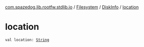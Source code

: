[com.spazedog.lib.rootfw.stdlib.io](../../index.md) / [Filesystem](../index.md) / [DiskInfo](index.md) / [location](.)

# location

`val location: `[`String`](https://kotlinlang.org/api/latest/jvm/stdlib/kotlin/-string/index.html)